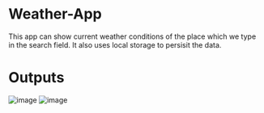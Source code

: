 # Weather-App
This app can show current weather conditions of the place which we type in the search field.
It also uses local storage to persisit the data.
# Outputs
![image](https://github.com/17Shaibaz/weather-app/assets/110521117/fed4d983-9140-429c-8249-5980fbe0e303)
![image](https://github.com/17Shaibaz/weather-app/assets/110521117/51dd8780-965a-43c5-9f58-d32d26f2a3ff)

